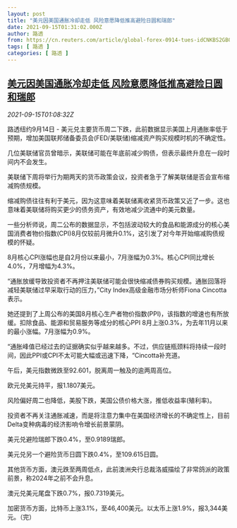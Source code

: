 ```yaml
---
layout: post
title: "美元因美国通胀冷却走低 风险意愿降低推高避险日圆和瑞郎"
date: 2021-09-15T01:31:02.000Z
author: 路透
from: https://cn.reuters.com/article/global-forex-0914-tues-idCNKBS2GB02M
tags: [ 路透 ]
categories: [ 路透 ]
---
```

<!--1631669462000-->
[美元因美国通胀冷却走低 风险意愿降低推高避险日圆和瑞郎](https://cn.reuters.com/article/global-forex-0914-tues-idCNKBS2GB02M)
------

<div>
<div><i>2021-09-15T01:08:32Z</i></div><p>路透纽约9月14日 - 美元兑主要货币周二下跌，此前数据显示美国上月通胀率低于预期，增加美国联邦储备委员会(FED/美联储)缩减资产购买规模时机的不确定性。</p><p>几位美联储官员曾暗示，美联储可能在年底前减少购债，但表示最终升息在一段时间内不会发生。</p><p>美联储下周将举行为期两天的货币政策会议，投资者急于了解美联储是否会宣布缩减购债规模。</p><p>缩减购债往往有利于美元，因为这意味着美联储离收紧货币政策又近了一步。这也意味着美联储将购买更少的债务资产，有效地减少流通中的美元数量。</p><p>一些分析师说，周二公布的数据显示，不包括波动较大的食品和能源成分的核心美国消费者物价指数(CPI)8月仅较前月微升0.1%，这引发了对今年开始缩减购债规模的怀疑。</p><p>8月核心CPI涨幅也是自2月份以来最小，7月涨幅为0.3%。核心CPI同比增长4.0%，7月增幅为4.3%。</p><p>“通胀放缓导致投资者不再押注美联储可能会很快缩减债券购买规模。通胀回落将减轻美联储过早采取行动的压力，”City Index高级金融市场分析师Fiona Cincotta表示。</p><p>她还提到了上周公布的美国8月核心生产者物价指数(PPI)，该指数的增速也有所放缓。扣除食品、能源和贸易服务等成分的核心PPI 8月上涨0.3%，为去年11月以来的最小涨幅。7月涨幅为0.9%。</p><p>“通胀峰值已经过去的证据确实似乎越来越多。不过，供应链瓶颈料将持续一段时间，因此PPI或CPI不太可能大幅或迅速下降，“Cincotta补充道。</p><p>午后，美元指数微跌至92.601，脱离周一触及的逾两周高位。</p><p>欧元兑美元持平，报1.1807美元。</p><p>风险偏好周二也降低，美股下跌，美国公债价格大涨，推低收益率(殖利率)。</p><p>投资者不再关注通胀减速，而是将注意力集中在美国经济增长的不确定性上，目前Delta变种病毒的经济影响令增长前景蒙阴。</p><p>美元兑避险瑞郎下跌0.4%，至0.9189瑞郎。</p><p>美元兑另一个避险货币日圆下跌0.4%，至109.615日圆。</p><p>其他货币方面，澳元跌至两周低点，此前澳洲央行总裁洛威描绘了非常鸽派的政策前景，称2024年之前不会升息。</p><p>澳元兑美元尾盘下跌0.7%，报0.7319美元。</p><p>加密货币方面，比特币上涨3.1%，至46,400美元。以太币上涨1.9%，报3,344美元。（完）</p>
</div>
